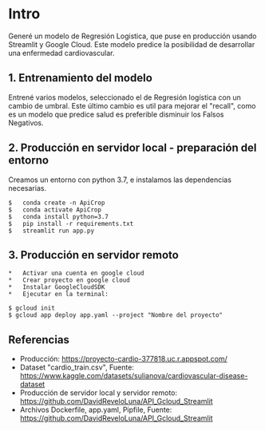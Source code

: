 # Intro
Generé un modelo de Regresión Logistica, que puse en producción usando Streamlit y Google Cloud. Este modelo predice la posibilidad de desarrollar una enfermedad cardiovascular.

##  1. Entrenamiento del modelo
Entrené varios modelos, seleccionado el de Regresión logística con un cambio de umbral. Este último cambio es util para mejorar el "recall", como es un modelo que predice salud es preferible disminuir los Falsos Negativos.

##  2. Producción en servidor local - preparación del entorno

Creamos un entorno con python 3.7, e instalamos las dependencias necesarias.

    $   conda create -n ApiCrop
    $   conda activate ApiCrop
    $   conda install python=3.7
    $   pip install -r requirements.txt
    $   streamlit run app.py
    
##  3. Producción en servidor remoto

    *   Activar una cuenta en google cloud
    *   Crear proyecto en google cloud
    *   Instalar GoogleCloudSDK
    *   Ejecutar en la terminal:
    
    $ gcloud init
    $ gcloud app deploy app.yaml --project "Nombre del proyecto"
    

## Referencias
* Producción: https://proyecto-cardio-377818.uc.r.appspot.com/
* Dataset "cardio_train.csv", Fuente: https://www.kaggle.com/datasets/sulianova/cardiovascular-disease-dataset
* Producción de servidor local y servidor remoto: https://github.com/DavidReveloLuna/API_Gcloud_Streamlit
* Archivos Dockerfile, app.yaml, Pipfile, Fuente: https://github.com/DavidReveloLuna/API_Gcloud_Streamlit
